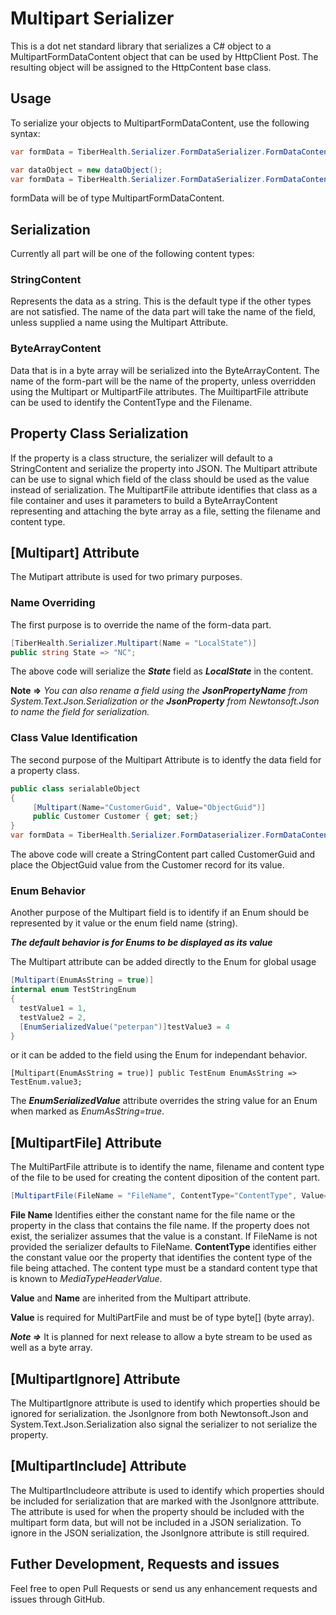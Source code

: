 # Multipart Serializer	

This is a dot net standard library that serializes a C# object to a MultipartFormDataContent object that can be used by HttpClient Post. The resulting object will be assigned to the HttpContent base class.

## Usage

To serialize your objects to MultipartFormDataContent, use the following syntax:

```c#
var formData = TiberHealth.Serializer.FormDataSerializer.FormDataContent(obj);
```

```c#
var dataObject = new dataObject();
var formData = TiberHealth.Serializer.FormDataSerializer.FormDataContent(dataObject);
```

formData will be of type MultipartFormDataContent.

## Serialization

Currently all part will be one of the following content types:

### StringContent

Represents the data as a string. This is the default type if the other types are not satisfied. The name of the data part will take the name of the field, unless supplied a name using the Multipart Attribute.

### ByteArrayContent

Data that is in a byte array will be serialized into the ByteArrayContent. The name of the form-part will be the name of the property, unless overridden using the Multipart or MultipartFile attributes.  The MuiltipartFile attribute can be used to identify the ContentType and the Filename. 

## Property Class Serialization

If the property is a class structure, the serializer will default to a StringContent and serialize the property into JSON. The Multipart attribute can be use to signal which field of the class should be used as the value instead of serialization. The MultipartFile attribute identifies that class as a file container and uses it parameters to build a ByteArrayContent representing and attaching the byte array as a file, setting the filename and content type. 

## [Multipart] Attribute

The Mutipart attribute is used for two primary purposes.

### Name Overriding

The first purpose is to override the name of the form-data part.  

```c#
[TiberHealth.Serializer.Multipart(Name = "LocalState")]
public string State => "NC";
```
The above code will serialize the ***State*** field as ***LocalState*** in the content. 

**Note =>** *You can also rename a field using the **JsonPropertyName** from System.Text.Json.Serialization or the **JsonProperty** from Newtonsoft.Json to name the field for serialization.*

### Class Value Identification

The second purpose of the Multipart Attribute is to identfy the data field for a property class. 
```c#
public class serialableObject 
{
     [Multipart(Name="CustomerGuid", Value="ObjectGuid")]
     public Customer Customer { get; set;}
}
var formData = TiberHealth.Serializer.FormDataserializer.FormDataContent(serialableObject);
```

The above code will create a StringContent part called CustomerGuid and place the ObjectGuid value from the Customer record for its value. 

### Enum Behavior

Another purpose of the Multipart field is to identify if an Enum should be represented by it value or the enum field name (string). 

***The default behavior is for Enums to be displayed as its value***

The Multipart attribute can be added directly to the Enum for global usage

```c#
[Multipart(EnumAsString = true)]
internal enum TestStringEnum
{
  testValue1 = 1,
  testValue2 = 2,
  [EnumSerializedValue("peterpan")]testValue3 = 4
}
```

or it can be added to the field using the Enum for independant behavior.  

```
[Multipart(EnumAsString = true)] public TestEnum EnumAsString => TestEnum.value3;
```
The ***EnumSerializedValue*** attribute overrides the string value for an Enum when marked as *EnumAsString=true*.

## [MultipartFile] Attribute

The MultiPartFile attribute is to identify the name, filename and content type of the file to be used for creating the content diposition of the content part. 

```c#
[MultipartFile(FileName = "FileName", ContentType="ContentType", Value="FileBytes", Name="File")]
```
**File Name** Identifies either the constant name for the file name or the property in the class that contains the file name. If the property does not exist, the serializer assumes that the value is a constant. If FileName is not provided the serializer defaults to FileName. 
**ContentType** identifies either the constant value oor the property that identifies the content type of the file being attached. The content type must be a standard content type that is known to *MediaTypeHeaderValue*. 

**Value** and **Name** are inherited from the Multipart attribute. 

**Value** is required for MultiPartFile and must be of type byte[] (byte array).

***Note =>*** It is planned for next release to allow a byte stream to be used as well as a byte array.

## [MultipartIgnore] Attribute

The MultipartIgnore attribute is used to identify which properties should be ignored for serialization.  the JsonIgnore from both Newtonsoft.Json and System.Text.Json.Serialization also signal the serializer to not serialize the property. 

## [MultipartInclude] Attribute

The MultipartIncludeore attribute is used to identify which properties should be included for serialization that are marked with the JsonIgnore atttribute.  The attribute is used for when the property should be included with the multipart form data, but will not be included in a JSON serialization. To ignore in the JSON serialization, the JsonIgnore attribute is still required.  

## Futher Development, Requests and issues

Feel free to open Pull Requests or send us any enhancement requests and issues through GitHub. 

